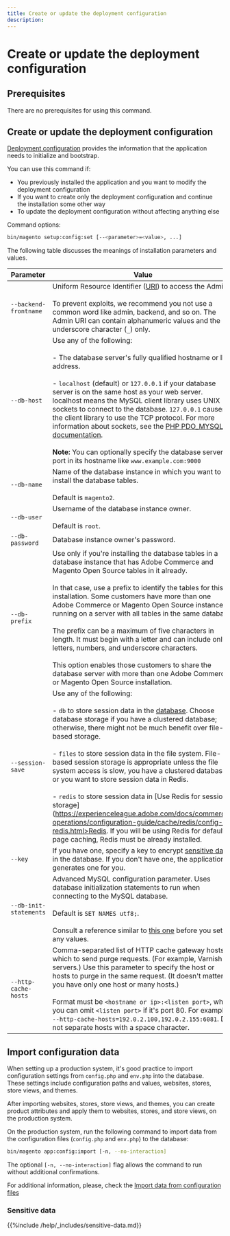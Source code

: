 ```yaml
---
title: Create or update the deployment configuration
description:
---
```


# Create or update the deployment configuration

## Prerequisites

There are no prerequisites for using this command.

## Create or update the deployment configuration

[Deployment configuration](https://experienceleague.adobe.com/docs/commerce-operations/configuration-guide/files/deployment-files.html) provides the information that the application needs to initialize and bootstrap.

You can use this command if:

*  You previously installed the application and you want to modify the deployment configuration
*  If you want to create only the deployment configuration and continue the installation some other way
*  To update the deployment configuration without affecting anything else

Command options:

```bash
bin/magento setup:config:set [--<parameter>=<value>, ...]
```

The following table discusses the meanings of installation parameters and values.

|Parameter|Value|Required?|
|--- |--- |--- |
|`--backend-frontname`|Uniform Resource Identifier ([URI](https://www.w3.org/Protocols/rfc2616/rfc2616-sec3.html#sec3.2)) to access the Admin.<br><br>To prevent exploits, we recommend you not use a common word like admin, backend, and so on. The Admin URI can contain alphanumeric values and the underscore character (`_`) only.|No|
|`--db-host`|Use any of the following:<br><br>- The database server's fully qualified hostname or IP address.<br><br>- `localhost` (default) or `127.0.0.1` if your database server is on the same host as your web server. localhost means the MySQL client library uses UNIX sockets to connect to the database. `127.0.0.1` causes the client library to use the TCP protocol. For more information about sockets, see the [PHP PDO_MYSQL documentation](https://php.net/manual/en/ref.pdo-mysql.php).<br><br>**Note:** You can optionally specify the database server port in its hostname like `www.example.com:9000`|No|
|`--db-name`|Name of the database instance in which you want to install the database tables.<br><br>Default is `magento2`.|No|
|`--db-user`|Username of the database instance owner.<br><br>Default is `root`.|No|
|`--db-password`|Database instance owner's password.|No|
|`--db-prefix`|Use only if you're installing the database tables in a database instance that has Adobe Commerce and Magento Open Source tables in it already.<br><br>In that case, use a prefix to identify the tables for this installation. Some customers have more than one Adobe Commerce or Magento Open Source instance running on a server with all tables in the same database.<br><br>The prefix can be a maximum of five characters in length. It must begin with a letter and can include only letters, numbers, and underscore characters.<br><br>This option enables those customers to share the database server with more than one Adobe Commerce or Magento Open Source installation.|No|
|`--session-save`|Use any of the following:<br><br>- `db` to store session data in the [database](https://devdocs.magento.com/guides/v2.4/extension-dev-guide/cache/partial-caching/database-caching.html). Choose database storage if you have a clustered database; otherwise, there might not be much benefit over file-based storage.<br><br>- `files` to store session data in the file system. File-based session storage is appropriate unless the file system access is slow, you have a clustered database, or you want to store session data in Redis.<br><br>- `redis` to store session data in [Use Redis for session storage](https://experienceleague.adobe.com/docs/commerce-operations/configuration-guide/cache/redis/config-redis.html>Redis. If you will be using Redis for default or page caching, Redis must be already installed. |No|
|`--key`|If you have one, specify a key to encrypt [sensitive data](#sensitive-data) in the database. If you don't have one, the application generates one for you.|No|
|`--db-init-statements`|Advanced MySQL configuration parameter. Uses database initialization statements to run when connecting to the MySQL database.<br><br>Default is `SET NAMES utf8;`.<br><br>Consult a reference similar to [this one](https://dev.mysql.com/doc/refman/5.6/en/server-options.html) before you set any values.|No|
|`--http-cache-hosts`|Comma-separated list of HTTP cache gateway hosts to which to send purge requests. (For example, Varnish servers.) Use this parameter to specify the host or hosts to purge in the same request. (It doesn't matter if you have only one host or many hosts.)<br><br>Format must be `<hostname or ip>:<listen port>`, where you can omit `<listen port>` if it's port 80. For example, `--http-cache-hosts=192.0.2.100,192.0.2.155:6081`. Do not separate hosts with a space character.|No|

## Import configuration data

When setting up a production system, it's good practice to import configuration settings from `config.php` and `env.php` into the database.
These settings include configuration paths and values, websites, stores, store views, and themes.

After importing websites, stores, store views, and themes, you can create product attributes and apply them to websites, stores, and store views, on the production system.

On the production system, run the following command to import data from the configuration files (`config.php` and `env.php`) to the database:

```bash
bin/magento app:config:import [-n, --no-interaction]
```

The optional `[-n, --no-interaction]` flag allows the command to run without additional confirmations.

For additional information, please, check the [Import data from configuration files](https://experienceleague.adobe.com/docs/commerce-operations/configuration-guide/cli/configuration-management/import-configuration.html)

### Sensitive data

{{%include /help/_includes/sensitive-data.md}}
